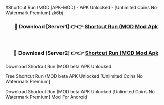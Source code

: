 #Shortcut Run (MOD [APK-MOD] - APK Unlocked - [Unlimited Coins No Watermark Premium] zk6bj



<div align="center">

<h3>🔴 Download [Server1] 👉👉 <a href="https://momento.my/?title=Shortcut_Run_(MOD">Shortcut Run (MOD Mod Apk</a></h3><br>

<h3>🔴 Download [Server2] 👉👉 <a href="https://momento.my/?title=Shortcut_Run_(MOD">Shortcut Run (MOD Mod Apk</a></h3>
</div>



Download Shortcut Run (MOD beta APK Unlocked

Free Shortcut Run (MOD beta APK Unlocked [Unlimited Coins No Watermark Premium]

Download Shortcut Run (MOD beta APK Unlocked [Unlimited Coins No Watermark Premium] Mod For Android
